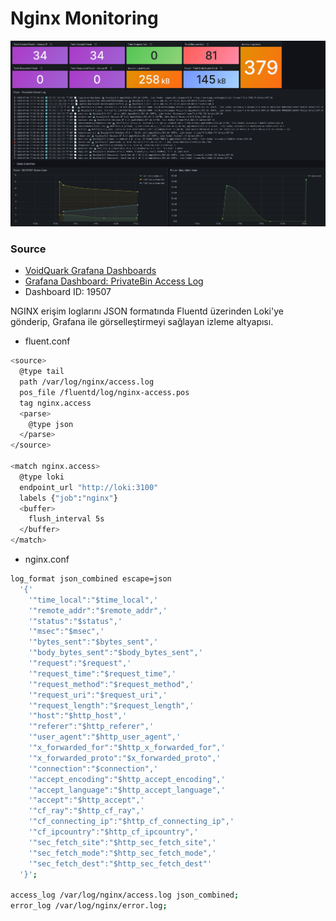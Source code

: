 # Nginx Monitoring

![Preview](img/Screenshot.png)


### Source

- [VoidQuark Grafana Dashboards](https://github.com/voidquark/grafana-dashboards)
- [Grafana Dashboard: PrivateBin Access Log](https://grafana.com/grafana/dashboards/19507-privatebin-access-log/)
- Dashboard ID: 19507

NGINX erişim loglarını JSON formatında Fluentd üzerinden Loki'ye gönderip, Grafana ile görselleştirmeyi sağlayan izleme altyapısı.


- fluent.conf
```bash
<source>
  @type tail
  path /var/log/nginx/access.log
  pos_file /fluentd/log/nginx-access.pos
  tag nginx.access
  <parse>
    @type json
  </parse>
</source>

<match nginx.access>
  @type loki
  endpoint_url "http://loki:3100"
  labels {"job":"nginx"}
  <buffer>
    flush_interval 5s
  </buffer>
</match>

```

- nginx.conf
```bash
log_format json_combined escape=json
  '{'
    '"time_local":"$time_local",'
    '"remote_addr":"$remote_addr",'
    '"status":"$status",'
    '"msec":"$msec",'
    '"bytes_sent":"$bytes_sent",'
    '"body_bytes_sent":"$body_bytes_sent",'
    '"request":"$request",'
    '"request_time":"$request_time",'
    '"request_method":"$request_method",'
    '"request_uri":"$request_uri",'
    '"request_length":"$request_length",'
    '"host":"$http_host",'
    '"referer":"$http_referer",'
    '"user_agent":"$http_user_agent",'
    '"x_forwarded_for":"$http_x_forwarded_for",'
    '"x_forwarded_proto":"$x_forwarded_proto",'
    '"connection":"$connection",'
    '"accept_encoding":"$http_accept_encoding",'
    '"accept_language":"$http_accept_language",'
    '"accept":"$http_accept",'
    '"cf_ray":"$http_cf_ray",'
    '"cf_connecting_ip":"$http_cf_connecting_ip",'
    '"cf_ipcountry":"$http_cf_ipcountry",'
    '"sec_fetch_site":"$http_sec_fetch_site",'
    '"sec_fetch_mode":"$http_sec_fetch_mode",'
    '"sec_fetch_dest":"$http_sec_fetch_dest"'
  '}';

access_log /var/log/nginx/access.log json_combined;
error_log /var/log/nginx/error.log;

```
